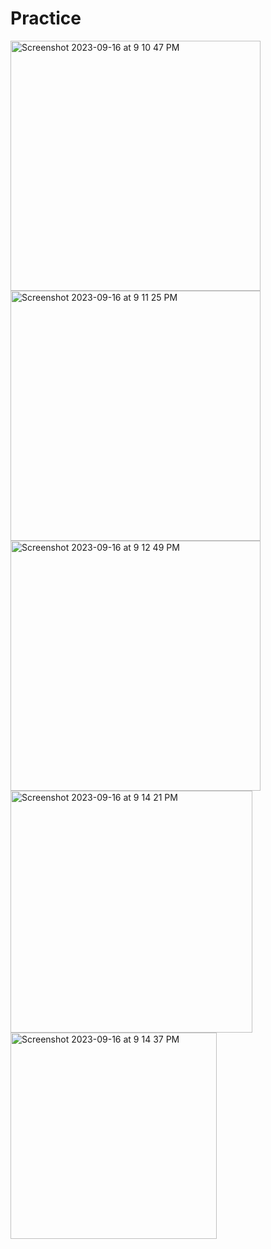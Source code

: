 # Practice
<img width="400" alt="Screenshot 2023-09-16 at 9 10 47 PM" src="https://github.com/lGUNHEE/Practice/assets/126474250/08865666-fa5d-4dbb-89b1-e74cd407c320">
<img width="400" alt="Screenshot 2023-09-16 at 9 11 25 PM" src="https://github.com/lGUNHEE/Practice/assets/126474250/06fe7006-9598-4284-beda-521cebac4aca">
<img width="400" alt="Screenshot 2023-09-16 at 9 12 49 PM" src="https://github.com/lGUNHEE/Practice/assets/126474250/f581a9f8-6833-4cac-87e3-59db57e75f22">
<img width="387" alt="Screenshot 2023-09-16 at 9 14 21 PM" src="https://github.com/lGUNHEE/Practice/assets/126474250/0250d61d-408d-40b7-8d0e-f5eaa3c62baf">
<img width="330" alt="Screenshot 2023-09-16 at 9 14 37 PM" src="https://github.com/lGUNHEE/Practice/assets/126474250/f569b96a-2cc7-4e19-98a3-926a6d53b11d">
